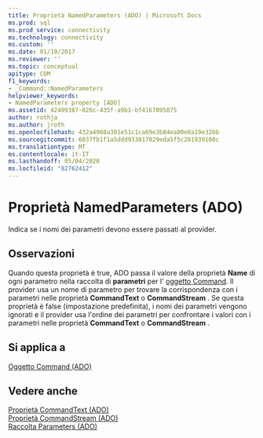 ```yaml
---
title: Proprietà NamedParameters (ADO) | Microsoft Docs
ms.prod: sql
ms.prod_service: connectivity
ms.technology: connectivity
ms.custom: ''
ms.date: 01/19/2017
ms.reviewer: ''
ms.topic: conceptual
apitype: COM
f1_keywords:
- _Command::NamedParameters
helpviewer_keywords:
- NamedParameters property [ADO]
ms.assetid: 42409387-026c-435f-a9b1-bf4167095875
author: rothja
ms.author: jroth
ms.openlocfilehash: 432a4968a301e51c1ca69e3b84ea80e0a19e32bb
ms.sourcegitcommit: 6037fb1f1a5ddd933017029eda5f5c281939100c
ms.translationtype: MT
ms.contentlocale: it-IT
ms.lasthandoff: 05/04/2020
ms.locfileid: "82762412"
---
```

# <a name="namedparameters-property-ado"></a>Proprietà NamedParameters (ADO)
Indica se i nomi dei parametri devono essere passati al provider.  
  
## <a name="remarks"></a>Osservazioni  
 Quando questa proprietà è true, ADO passa il valore della proprietà **Name** di ogni parametro nella raccolta di **parametri** per l' [oggetto Command](../../../ado/reference/ado-api/command-object-ado.md). Il provider usa un nome di parametro per trovare la corrispondenza con i parametri nelle proprietà **CommandText** o **CommandStream** . Se questa proprietà è false (impostazione predefinita), i nomi dei parametri vengono ignorati e il provider usa l'ordine dei parametri per confrontare i valori con i parametri nelle proprietà **CommandText** o **CommandStream** .  
  
## <a name="applies-to"></a>Si applica a  
 [Oggetto Command (ADO)](../../../ado/reference/ado-api/command-object-ado.md)  
  
## <a name="see-also"></a>Vedere anche  
 [Proprietà CommandText (ADO)](../../../ado/reference/ado-api/commandtext-property-ado.md)   
 [Proprietà CommandStream (ADO)](../../../ado/reference/ado-api/commandstream-property-ado.md)   
 [Raccolta Parameters (ADO)](../../../ado/reference/ado-api/parameters-collection-ado.md)
